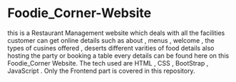 # Foodie_Corner-Website
this is a  Restaurant Management website which deals with all the facilities customer can get online details such as about , menus , welcome , the types of cusines offered , deserts different varities of food details  also  hosting the party  or booking a table every details can be found here on this Foodie_Corner Website.
The tech used are HTML , CSS , BootStrap , JavaScript . Only the Frontend part is covered in this repository.
